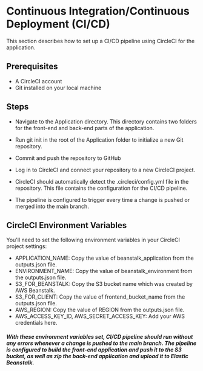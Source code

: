 
# Continuous Integration/Continuous Deployment (CI/CD)

This section describes how to set up a CI/CD pipeline using CircleCI for the application.


## Prerequisites

- A CircleCI account
- Git installed on your local machine


## Steps

- Navigate to the Application directory. This directory contains two folders for the front-end and back-end parts of the application.

- Run git init in the root of the Application folder to initialize a new Git repository.
- Commit and push the repository to GitHub
- Log in to CircleCI and connect your repository to a new CircleCI project.
- CircleCI should automatically detect the .circleci/config.yml file in the repository. This file contains the configuration for the CI/CD pipeline.
- The pipeline is configured to trigger every time a change is pushed or merged into the main branch.



## CircleCI Environment Variables
You'll need to set the following environment variables in your CircleCI project settings:

- APPLICATION_NAME: Copy the value of beanstalk_application from the outputs.json file.
- ENVIRONMENT_NAME: Copy the value of beanstalk_environment from the outputs.json file.
- S3_FOR_BEANSTALK: Copy the S3 bucket name which was created by AWS Beanstalk.
- S3_FOR_CLIENT: Copy the value of frontend_bucket_name from the outputs.json file.
- AWS_REGION: Copy the value of REGION from the outputs.json file.
- AWS_ACCESS_KEY_ID, AWS_SECRET_ACCESS_KEY: Add your AWS credentials here.
##### With these environment variables set, CI/CD pipeline should run without any errors whenever a change is pushed to the main branch. The pipeline is configured to build the front-end application and push it to the S3 bucket, as well as zip the back-end application and upload it to Elastic Beanstalk.